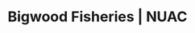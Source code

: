 ---
layout: water
category: waters
title: Bigwood Fisheries | NUAC
keywords: NUAC, Norwich Union Angling Club, fishing club, waters, bigwood fisheries, bigwood, witton, norfolk
menu: Bigwood
menu-order: 4
file-txt: bigwood
location: Witton
venue-list: Bigwood
nbr-of-tickets: 2
max-bookings: 15
sections:
  - sctn-title: Description
    sctn-hash: water-desc
    paragraphs:
      - col-pos:
        col:
        hdr:
        img:
        sentences:
          - txt: NUAC has an association with Bigwood Fisheries which grants our members access to both lakes at this fishery. Please ensure that you familiarise yourself with the Rules before visiting. **Access must be booked in advance as per [booking instructions](#water-booking) stated below**.
          - txt: Entry to the fishery is via a locked gate, you will be given the gate code when you book (please do not share, this code is regularly updated).
          - txt: For further information on these lakes, please refer to [Bigwood Fisheries](https://www.bigwoodfisheries.co.uk/).
      - col-pos: 
        col: 
        hdr: Island Lake
        img: bw-island-lake.webp
        img-alt: Island Lake at Bigwood Fisheries
        img-pos: left
        sentences:
          - txt: The island lake has been stocked over the years with Carp up to 16lb, these fish are now into the twenties. There is a good head of Carp around 8-12lb so a double figure fish is not too hard to come by. The lake also contains some decent Tench which are a natural stocking and have been present in the lake for decades so the true size remains to be seen. 
      - col-pos: 
        col: 
        hdr: Big Lake
        img: bw-big-lake.webp
        img-alt: Big Lake at Bigwood Fisheries
        img-pos: left
        sentences:
          - txt: This mixed coarse lake has been stocked with Roach, Rudd, Bream, Tench, several large Carp and Gudgeon to complement the existing natural stock that included a good head of large Pike into double figures, with fish just shy of twenty being reported, and Perch. This provides a wonderful unknown element as to what this old estate lake truly contains.         
  - sctn-title: Rules
    sctn-hash: water-rules
    paragraphs:
      - col-pos:
        col:
        hdr: NUAC access is by arrangement with Bigwood Fisheries and as part of this arrangement the following rules **MUST** be followed;
        list: ol
        sentences:
          - txt: NUAC member must have pre-booked their day's fishing as per [booking instructions](#water-booking) below.
          - txt: NUAC Guest tickets are not permitted (Membership and Day tickets for Bigwood Fisheries are [available](https://www.bigwoodfisheries.co.uk/MEMBERSHIP)).
          - txt: Fishing from dawn to dusk only, no night fishing.
          - txt: Please ensure that you have your NUAC membership card when fishing; **Bigwood's bailiffs will ask anyone who cannot produce a card to leave the site**.
          - txt: Please display your NUAC car parking permit when you park your car.
          - txt: Members must adhere to the fishery rules as stated below;
      - col-pos:
        col:
        hdr: Fishery Rules
        img:
      - col-pos: start
        col: col-md-6
        hdr-lvl: x
        hdr: Rigs
        list: ol
        sentences:
          - txt: Bailiffs reserve the right to ask for any rod to be retrieved to inspect rig at any time.
          - txt: Barbless or Micro barbed hooks.
          - txt: No fixed leads or lead core (we would recommend tubing).
          - txt: No curve shank bent hook rigs.
          - txt: 5lb minimum breaking strain main line on island lake.
      - col-pos: end
        col: col-md-6
        hdr-lvl: x
        hdr: Baits
        list: ol
        sentences:
          - txt: No home prepped particles only shop bought to be used in moderation.
          - txt: No nuts.
          - txt: No live baiting.
      - col-pos: start
        col: col-md-6
        hdr-lvl: x
        hdr: Pike fishing
        list: ol
        sentences:
          - txt: Pike fishing from 1st October – 31st March.
          - txt: No Live Baiting.
          - txt: Wire traces or leaders with a minimum diameter of 0.7mm must be used.
          - txt: Braided Mainline is acceptable for **Pike only**.
          - txt: Semi Barbed Trebles.
          - txt: 36” Landing Net or Pike Spoon to be used. 
      - col-pos: end
        col: col-md-6
        hdr-lvl: x
        hdr: Angling etiquette
        list: ol
        sentences:
          - txt: Mobile phones to be kept on low volume or silent.
          - txt: Bite indicator's volume to be kept as low as practical.
          - txt: Rods in water not to be left unattended.
          - txt: Please do not fish between swims.
          - txt: All anglers must be in possession of an unhooking mat and disgorger.
          - txt: Fish to be weighed must be weighed in a sling, unhooking mat or suitable landing net only.
          - txt: Anyone found killing or removing fish will be prosecuted.
          - txt: All litter to be taken home.
          - txt: No sacking of fish.
          - txt: No carp to be kept in keepnets.
          - txt: Only dry nets to be brought on site, net dip will be supplied in times of high disease risk.
          - txt: No dogs.
          - txt: Membership of Bigwood Fisheries plus day ticket gives you access to the lakes for fishing **all other areas are out of bounds**.
      - col-pos:
        col:
        hdr:
        img:
        sentences:
          - txt: Bigwood Fisheries entrust you to use common sense and help to preserve the future of the fishery but above all we hope you enjoy your day.
  - sctn-title: Bookings
    sctn-hash: water-booking
    paragraphs:
      - col-pos: start
        col: col-md-6
        hdr: Booking Rules
        include: booking-rules.html
        img:
        sentences:
      - col-pos: end
        col: col-md-6
        hdr: Booking Instructions
        include: booking-instructions.html
        img:
        sentences:
  - sctn-title: Directions
    sctn-hash: water-map
    paragraphs:
      - col-pos: start
        col: col-md-6
        hdr: Directions to Venue
        img:
        sentences:
        tabs:
          - hash: river-dir
            label: Bigwood
            alert-txt: <strong>Sat Nav</strong> NR13 5DL
            alert-typ: info
            desc: Located near Witton, about 7 miles E from the centre of Norwich.
            sentences:
              - txt: From Norwich take the A47 for Great Yarmouth.
              - txt: After the Postwick hub turn left, sign-posted to Gt Plumstead, onto Church Road.
              - txt: Take the next right into Witton Lane (sign-posted to Witton).
              - txt: At the T-junction turn left onto Witton Lane.
              - txt: Follow Witton Lane for a 0.5 of a mile after open fields you will see the start of a wood, the entrance to the fishery is on the right through a wooden gate.
              - txt: The gate has a 'police aware' notice on it and is likely to be padlocked - you will be given the code for the lock when you book your visit.
      - col-pos: End
        col: col-md-6 hidden-xs
        hdr: Maps
        img:
        sentences:
        tabs:
          - hash: bigwood-map
            label: Google Map
            alert-txt: 
            alert-typ: 
            desc: 
            gmap-id: 11p8DwgrDYg9VSBcRZDhArOCKqLs
      - col-pos: 
        col: visible-xs hidden-sm hidden-md hidden-lg
        hdr: Location Map
        img:
        sentences:
        buttons:
          - size: lg
            style: danger
            icon: map-marker-alt
            txt: Google Map
            target: https://drive.google.com/open?id=11p8DwgrDYg9VSBcRZDhArOCKqLs&usp=sharing

---